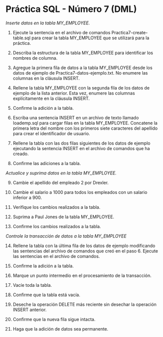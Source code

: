 # Práctica SQL - Número 7 (DML)

_Inserte datos en la tabla MY_EMPLOYEE._

1.	Ejecute la sentencia en el archivo de comandos Practica7-create-table.sql para crear la tabla MY_EMPLOYEE que se utilizará para la práctica.

2.	Describa la estructura de la tabla MY_EMPLOYEE para identificar los nombres de columna.	  

3.	Agregue la primera fila de datos a la tabla MY_EMPLOYEE desde los datos de ejemplo de Practica7-datos-ejemplo.txt. No enumere las columnas en la cláusula INSERT.

4.	Rellene la tabla MY_EMPLOYEE con la segunda fila de los datos de ejemplo de la lista anterior. Esta vez, enumere las columnas explícitamente en la cláusula INSERT.

5.	Confirme la adición a la tabla.

6.	Escriba una sentencia INSERT en un archivo de texto llamado loademp.sql para cargar filas en la tabla MY_EMPLOYEE. Concatene la primera letra del nombre con los primeros siete caracteres del apellido para crear el identificador de usuario.

7.	Rellene la tabla con las dos filas siguientes de los datos de ejemplo ejecutando la sentencia INSERT en el archivo de comandos que ha creado.

8.	Confirme las adiciones a la tabla.	 
	

_Actualice y suprima datos en la tabla MY_EMPLOYEE._

9.	Cambie el apellido del empleado 2 por Drexler.

10.	Cambie el salario a 1000 para todos los empleados con un salario inferior a 900.

11.	Verifique los cambios realizados a la tabla.

12.	Suprima a Paul Jones de la tabla MY_EMPLOYEE.

13.	Confirme los cambios realizados a la tabla.


_Controle la transacción de datos a la tabla MY_EMPLOYEE_

14.	Rellene la tabla con la última fila de los datos de ejemplo modificando las sentencias del archivo de comandos que creó en el paso 6. Ejecute las sentencias en el archivo de comandos.

15.	Confirme la adición a la tabla.

16.	Marque un punto intermedio en el procesamiento de la transacción.

17.	Vacíe toda la tabla.

18.	Confirme que la tabla está vacía.

19.	Deseche la operación DELETE más reciente sin desechar la operación INSERT anterior.

20.	Confirme que la nueva fila sigue intacta.

21.	Haga que la adición de datos sea permanente.

